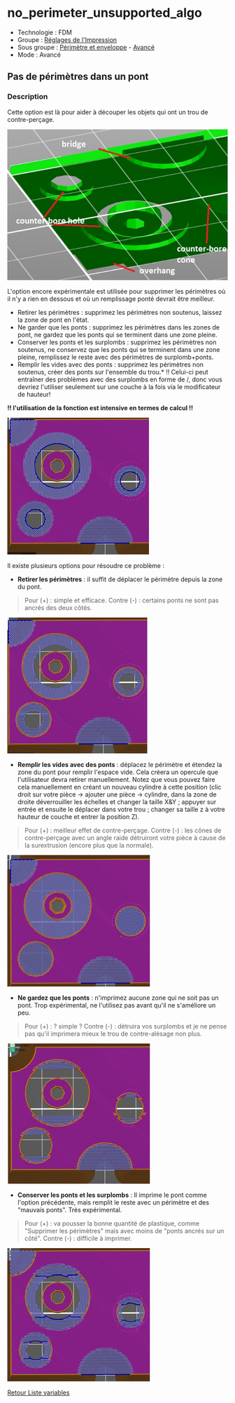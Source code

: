 # no_perimeter_unsupported_algo

* Technologie : FDM
* Groupe : [Réglages de l'Impression](../print_settings/print_settings.md)
* Sous groupe : [Périmètre et enveloppe](../print_settings/print_settings.md#périmètre-et-enveloppe) - [Avancé](../print_settings/print_settings.md#avancé)
* Mode : Avancé

## Pas de périmètres dans un pont

### Description

Cette option est là pour aider à découper les objets qui ont un trou de contre-perçage. 

![Image : Exemple de trou avec contre-perçage](./images/no_perimeter_unsupported_algo/013.jpeg)

L'option encore expérimentale est utilisée pour supprimer les périmètres où il n'y a rien en dessous et où un remplissage ponté devrait être meilleur. 
- Retirer les périmètres : supprimez les périmètres non soutenus, laissez la zone de pont en l'état.
- Ne garder que les ponts : supprimez les périmètres dans les zones de pont, ne gardez que les ponts qui se terminent dans une zone pleine.
- Conserver les ponts et les surplombs : supprimez les périmètres non soutenus, ne conservez que les ponts qui se terminent dans une zone pleine, remplissez le reste avec des périmètres de surplomb+ponts.
- Remplir les vides avec des ponts : supprimez les périmètres non soutenus, créer des ponts sur l'ensemble du trou.* !! Celui-ci peut entraîner des problèmes avec des surplombs en forme de /\, donc vous devriez l'utiliser seulement sur une couche à la fois via le modificateur de hauteur!
 
**!! l'utilisation de la fonction est intensive en termes de calcul !!**


![Image : Découpe standard](./images/no_perimeter_unsupported_algo/014.jpeg)

Il existe plusieurs options pour résoudre ce problème :

- **Retirer les périmètres** : il suffit de déplacer le périmètre depuis la zone du pont.

> Pour (+) : simple et efficace.
> Contre (-) : certains ponts ne sont pas ancrés des deux côtés.

![Image : Retirer les périmètres](./images/no_perimeter_unsupported_algo/015.jpeg)

- **Remplir les vides avec des ponts** : déplacez le périmètre et étendez la zone du pont pour remplir l'espace vide. Cela créera un opercule que l'utilisateur devra retirer manuellement. Notez que vous pouvez faire cela manuellement en créant un nouveau cylindre à cette position (clic droit sur votre pièce -> ajouter une pièce -> cylindre, dans la zone de droite déverrouiller les échelles et changer la taille X&Y ; appuyer sur entrée et ensuite le déplacer dans votre trou ; changer sa taille z à votre hauteur de couche et entrer la position Z).

> Pour (+) : meilleur effet de contre-perçage.
> Contre (-) : les cônes de contre-perçage avec un angle raide détruiront votre pièce à cause de la surextrusion (encore plus que la normale).

![Image : Remplir les vides avec des ponts](./images/no_perimeter_unsupported_algo/016.jpeg)

- **Ne gardez que les ponts** : n'imprimez aucune zone qui ne soit pas un pont. Trop expérimental, ne l'utilisez pas avant qu'il ne s'améliore un peu. 

> Pour  (+) : ? simple ?
> Contre (-) : détruira vos surplombs et je ne pense pas qu'il imprimera mieux le trou de contre-alésage non plus.

![Image : Ne gardez que les ponts](./images/no_perimeter_unsupported_algo/017.jpeg)

- **Conserver les ponts et les surplombs** : Il imprime le pont comme l'option précédente, mais remplit le reste avec un périmètre et des "mauvais ponts". Très expérimental. 

> Pour (+) : va pousser la bonne quantité de plastique, comme "Supprimer les périmètres" mais avec moins de "ponts ancrés sur un côté".
> Contre (-) : difficile à imprimer.

![Image : Conserver les ponts et les surplombs](./images/no_perimeter_unsupported_algo/018.jpeg)


[Retour Liste variables](variable_list.md)